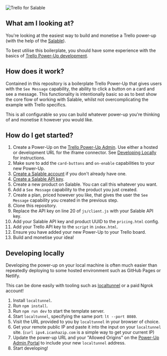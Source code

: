 ![Trello for Salable](https://github.com/Salable/salable-trello-js/assets/8593744/c714573e-823a-4ea8-8381-6b9411107969)

## What am I looking at?

You're looking at the easiest way to build and monetise a Trello power-up (with
the help of the [Salable](https://salable.app)).

To best utilise this boilerplate, you should have some experience with the
basics of
[Trello Power-Up development](https://developer.atlassian.com/cloud/trello/).

## How does it work?

Contained in this repository is a boilerplate Trello Power-Up that gives users
with the `See Message` capability, the ability to click a button on a card and
see a message. This functionality is intentionally basic so as to best show the
core flow of working with Salable, whilst not overcomplicating the example with
Trello specifics.

This is all configurable so you can build whatever power-up you're thinking of
and monetise it however you would like.

## How do I get started?

1. Create a Power-Up on the
   [Trello Power-Up Admin](https://trello.com/power-ups/admin). Use either a
   hosted or development URL for the iframe connector. See
   [Developing Locally](#developing-locally) for instructions.
1. Make sure to add the `card-buttons` and `on-enable` capabilities to your new
   Power-Up.
1. [Create a Salable account](https://salable.app/signup) if you don't already
   have one.
1. [Create a Salable API key](https://salable.app/settings/api-keys).
1. Create a new product on Salable. You can call this whatever you want.
1. Add a `See Message` capability to the product you just created.
1. Create a plan, priced however you like, that gives the user the `See Message`
   capability you created in the previous step.
1. Clone this repository.
1. Replace the API key on line 20 of `js/client.js` with your Salable API key.
1. Add your Salable API key and product UUID to the `pricing.html` config.
1. Add your Trello API key to the `script` in `index.html`.
1. Ensure you have added your new Power-Up to your Trello board.
1. Build and monetise your idea!

## Developing locally

Developing the power-up on your local machine is often much easier than
repeatedly deploying to some hosted environment such as GitHub Pages or Netlify.

This can be done easily with tooling such as
[localtunnel](https://localtunnel.me) or a paid Ngrok account!

1. Install `localtunnel`.
1. Run `npm install`.
1. Run `npm run dev` to start the template server.
1. Start `localtunnel`, specifying the same port: `lt --port 8080`.
1. Visit the URL provided to you by `localtunnel` in your browser of choice.
1. Get your remote public IP and paste it into the input on your `localtunnel`
   site. (`curl ipv4.icanhazip.com` is a simple way to get your current IP)
1. Update the power-up URL and your "Allowed Origins" on the
   [Power-Up Admin Portal](https://trello.com/power-ups/admin) to include your
   new `localtunnel` address.
1. Start developing!
